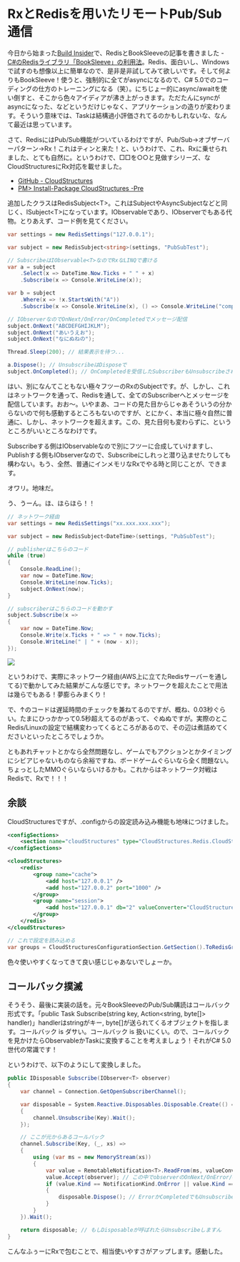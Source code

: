 # RxとRedisを用いたリモートPub/Sub通信

今日から始まった[Build Insider](http://www.buildinsider.net/)で、RedisとBookSleeveの記事を書きました - [C#のRedisライブラリ「BookSleeve」の利用法](http://www.buildinsider.net/small/rediscshap/01)。Redis、面白いし、Windowsで試すのも想像以上に簡単なので、是非是非試してみて欲しいです。そして何よりもBookSleeve！使うと、強制的に全てがasyncになるので、C# 5.0でのコーディングの仕方のトレーニングになる（笑）。にちじょー的にasync/awaitを使い倒すと、そこから色々アイディアが沸き上がっきます。ただたんにsyncがasyncになった、などというだけじゃなく、アプリケーションの造りが変わります。そういう意味では、Taskは結構過小評価されてるのかもしれないな、なんて最近は思っています。

さて、RedisにはPub/Sub機能がついているわけですが、Pub/Sub→オブザーバーパターン→Rx！これはティンと来た！と、いうわけで、これ、Rxに乗せられました、とても自然に。というわけで、□□を○○と見做すシリーズ、なCloudStructuresにRx対応を載せました。

* [GitHub - CloudStructures](https://github.com/neuecc/CloudStructures)  
* [PM> Install-Package CloudStructures -Pre](https://nuget.org/packages/CloudStructures/)

追加したクラスはRedisSubject&lt;T>。これはSubjectやAsyncSubjectなどと同じく、ISubject&lt;T>になっています。IObservableであり、IObserverでもある代物。とりあえず、コード例を見てください。

```csharp
var settings = new RedisSettings("127.0.0.1");

var subject = new RedisSubject<string>(settings, "PubSubTest");

// SubscribeはIObservable<T>なのでRxなLINQで書ける
var a = subject
    .Select(x => DateTime.Now.Ticks + " " + x)
    .Subscribe(x => Console.WriteLine(x));

var b = subject
    .Where(x => !x.StartsWith("A"))
    .Subscribe(x => Console.WriteLine(x), () => Console.WriteLine("completed!"));

// IObserverなのでOnNext/OnError/OnCompletedでメッセージ配信
subject.OnNext("ABCDEFGHIJKLM");
subject.OnNext("あいうえお");
subject.OnNext("なにぬねの");

Thread.Sleep(200); // 結果表示を待つ...

a.Dispose(); // UnsubscribeはDisposeで
subject.OnCompleted(); // OnCompletedを受信したSubscriberもUnsubscribeされる
```

はい、別になんてこともない極々フツーのRxのSubjectです。が、しかし、これはネットワークを通って、Redisを通して、全てのSubscriberへとメッセージを配信しています。おお～。いやまあ、コードの見た目からじゃあそういうの分からないので何も感動するところもないのですが、とにかく、本当に極々自然に普通に、しかし、ネットワークを超えます。この、見た目何も変わらずに、というところがいいところなわけです。

Subscribeする側はIObservableなので別にフツーに合成していけますし、Publishする側もIObserverなので、Subscribeにしれっと潜り込ませたりしても構わない。もう、全然、普通にインメモリなRxでやる時と同じことが、できます。

オワリ。地味だ。

う、うーん。ほ、ほらほら！！

```csharp
// ネットワーク経由
var settings = new RedisSettings("xx.xxx.xxx.xxx");

var subject = new RedisSubject<DateTime>(settings, "PubSubTest");

// publisherはこちらのコード
while (true)
{
    Console.ReadLine();
    var now = DateTime.Now;
    Console.WriteLine(now.Ticks);
    subject.OnNext(now);
}

// subscriberはこちらのコードを動かす
subject.Subscribe(x =>
{
    var now = DateTime.Now;
    Console.Write(x.Ticks + " => " + now.Ticks);
    Console.WriteLine(" | " + (now - x));
});
```

<p class="noindent">
	<img src="http://neue.cc/wp-content/uploads/image/redis_network_pubsub.jpg">
</p>

というわけで、実際にネットワーク経由(AWS上に立てたRedisサーバーを通してる)で動かしてみた結果がこんな感じです。ネットワークを超えたことで用法は幾らでもある！夢膨らみまくり！

で、↑のコードは遅延時間のチェックを兼ねてるのですが、概ね、0.03秒ぐらい。たまにひっかかって0.5秒超えてるのがあって、ぐぬぬですが。実際のとこRedis/Linuxの設定で結構変わってくるところがあるので、その辺は煮詰めてくださいといったところでしょうか。

ともあれチャットとかなら全然問題なし、ゲームでもアクションとかタイミングにシビアじゃないものなら余裕ですね、ボードゲームぐらいなら全く問題ない。ちょっとしたMMOぐらいならいけるかも。これからはネットワーク対戦はRedisで、Rxで！！！

余談
---
CloudStructuresですが、.configからの設定読み込み機能も地味につけました。

```xml
<configSections>
    <section name="cloudStructures" type="CloudStructures.Redis.CloudStructuresConfigurationSection, CloudStructures" />
</configSections>

<cloudStructures>
    <redis>
        <group name="cache">
            <add host="127.0.0.1" />
            <add host="127.0.0.2" port="1000" />
        </group>
        <group name="session">
            <add host="127.0.0.1" db="2" valueConverter="CloudStructures.Redis.ProtoBufRedisValueConverter, CloudStructures" />
        </group>
    </redis>
</cloudStructures>
```

```csharp
// これで設定を読み込める
var groups = CloudStructuresConfigurationSection.GetSection().ToRedisGroups();
```

色々使いやすくなってきて良い感じじゃあないでしょーか。


コールバック撲滅
---
そうそう、最後に実装の話を。元々BookSleeveのPub/Sub購読はコールバック形式です。「public Task Subscribe(string key, Action&lt;string, byte[]> handler)」handlerはstringがキー, byte[]が送られてくるオブジェクトを指します。コールバック is ダサい。コールバック is 扱いにくい。ので、コールバックを見かけたらObservableかTaskに変換することを考えましょう！それがC# 5.0世代の常識です！

というわけで、以下のようにして変換しました。

```csharp
public IDisposable Subscribe(IObserver<T> observer)
{
    var channel = Connection.GetOpenSubscriberChannel();

    var disposable = System.Reactive.Disposables.Disposable.Create(() =>
    {
        channel.Unsubscribe(Key).Wait();
    });

    // ここが元からあるコールバック
    channel.Subscribe(Key, (_, xs) =>
    {
        using (var ms = new MemoryStream(xs))
        {
            var value = RemotableNotification<T>.ReadFrom(ms, valueConverter);
            value.Accept(observer); // この中でobserverのOnNext/OnError/OnCompletedが叩かれる
            if (value.Kind == NotificationKind.OnError || value.Kind == NotificationKind.OnCompleted)
            {
                disposable.Dispose(); // ErrorかCompletedでもUnsubscribeしますん
            }
        }
    }).Wait();

    return disposable; // もしDisposableが呼ばれたらUnsubscribeしますん
}
```

こんなふぅーにRxで包むことで、相当使いやすさがアップします。感動した。